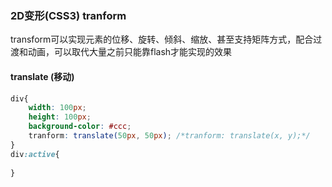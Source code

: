 ### 2D变形(CSS3) tranform

transform可以实现元素的位移、旋转、倾斜、缩放、甚至支持矩阵方式，配合过渡和动画，可以取代大量之前只能靠flash才能实现的效果

#### translate (移动)

```css
div{
    width: 100px;
    height: 100px;
    background-color: #ccc;
    tranform: translate(50px, 50px); /*tranform: translate(x, y);*/
}
div:active{
    
}
```

